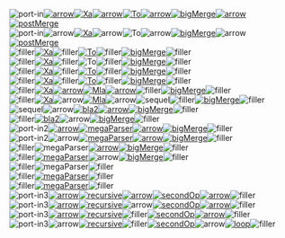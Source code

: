 ![port-in](flowdev/flow-bigTestFlow-0-0-port-in.svg)[![arrow](flowdev/flow-bigTestFlow-1-0-arrow.svg)](https://google.com?q=Data)[![Xa](flowdev/flow-bigTestFlow-2-0-Xa.svg)](https://google.com?q=MiSo)[![arrow](flowdev/flow-bigTestFlow-3-0-arrow.svg)](https://google.com?q=Data)[![To](flowdev/flow-bigTestFlow-4-0-To.svg)](https://google.com?q=To)[![arrow](flowdev/flow-bigTestFlow-5-0-arrow.svg)](https://google.com?q=BigDataType)[![bigMerge](flowdev/flow-bigTestFlow-6-0-bigMerge.svg)](https://google.com?q=bigMerge)[![arrow](flowdev/flow-bigTestFlow-7-0-arrow.svg)](https://google.com?q=MergedData)[![postMerge](flowdev/flow-bigTestFlow-8-0-postMerge.svg)](https://google.com?q=PostMerge)\
![port-in](flowdev/flow-bigTestFlow-0-1-port-in.svg)![arrow](flowdev/flow-bigTestFlow-1-1-arrow.svg)[![Xa](flowdev/flow-bigTestFlow-2-1-Xa.svg)](https://google.com?q=MiSo)![arrow](flowdev/flow-bigTestFlow-3-1-arrow.svg)![To](flowdev/flow-bigTestFlow-4-1-To.svg)![arrow](flowdev/flow-bigTestFlow-5-1-arrow.svg)[![bigMerge](flowdev/flow-bigTestFlow-6-1-bigMerge.svg)](https://google.com?q=bigMerge)![arrow](flowdev/flow-bigTestFlow-7-1-arrow.svg)[![postMerge](flowdev/flow-bigTestFlow-8-1-postMerge.svg)](https://google.com?q=PostMerge)\
![filler](flowdev/flow-bigTestFlow-filler-128-24.svg)[![Xa](flowdev/flow-bigTestFlow-1-2-Xa.svg)](https://google.com?q=MiSo)![filler](flowdev/flow-bigTestFlow-filler-112-24.svg)[![To](flowdev/flow-bigTestFlow-3-2-To.svg)](https://google.com?q=TextSemantics)![filler](flowdev/flow-bigTestFlow-filler-192-24.svg)[![bigMerge](flowdev/flow-bigTestFlow-5-2-bigMerge.svg)](https://google.com?q=bigMerge)![filler](flowdev/flow-bigTestFlow-filler-244-24.svg)\
![filler](flowdev/flow-bigTestFlow-filler-128-24.svg)[![Xa](flowdev/flow-bigTestFlow-1-3-Xa.svg)](https://google.com?q=MiSo)![filler](flowdev/flow-bigTestFlow-filler-112-24.svg)![To](flowdev/flow-bigTestFlow-3-3-To.svg)![filler](flowdev/flow-bigTestFlow-filler-192-24.svg)[![bigMerge](flowdev/flow-bigTestFlow-5-3-bigMerge.svg)](https://google.com?q=bigMerge)![filler](flowdev/flow-bigTestFlow-filler-244-24.svg)\
![filler](flowdev/flow-bigTestFlow-filler-128-24.svg)[![Xa](flowdev/flow-bigTestFlow-1-4-Xa.svg)](https://google.com?q=MiSo)![filler](flowdev/flow-bigTestFlow-filler-112-24.svg)[![To](flowdev/flow-bigTestFlow-3-4-To.svg)](https://google.com?q=LiteralParser)![filler](flowdev/flow-bigTestFlow-filler-192-24.svg)[![bigMerge](flowdev/flow-bigTestFlow-5-4-bigMerge.svg)](https://google.com?q=bigMerge)![filler](flowdev/flow-bigTestFlow-filler-244-24.svg)\
![filler](flowdev/flow-bigTestFlow-filler-128-24.svg)[![Xa](flowdev/flow-bigTestFlow-1-5-Xa.svg)](https://google.com?q=MiSo)![filler](flowdev/flow-bigTestFlow-filler-112-24.svg)[![To](flowdev/flow-bigTestFlow-3-5-To.svg)](https://google.com?q=NaturalParser)![filler](flowdev/flow-bigTestFlow-filler-192-24.svg)[![bigMerge](flowdev/flow-bigTestFlow-5-5-bigMerge.svg)](https://google.com?q=bigMerge)![filler](flowdev/flow-bigTestFlow-filler-244-24.svg)\
![filler](flowdev/flow-bigTestFlow-filler-128-24.svg)[![Xa](flowdev/flow-bigTestFlow-1-6-Xa.svg)](https://google.com?q=MiSo)[![arrow](flowdev/flow-bigTestFlow-2-6-arrow.svg)](https://google.com?q=Data)[![Mla](flowdev/flow-bigTestFlow-3-6-Mla.svg)](https://google.com?q=Blue)[![arrow](flowdev/flow-bigTestFlow-4-6-arrow.svg)](https://google.com?q=Data2)![filler](flowdev/flow-bigTestFlow-filler-136-24.svg)[![bigMerge](flowdev/flow-bigTestFlow-6-6-bigMerge.svg)](https://google.com?q=bigMerge)![filler](flowdev/flow-bigTestFlow-filler-244-24.svg)\
![filler](flowdev/flow-bigTestFlow-filler-128-24.svg)[![Xa](flowdev/flow-bigTestFlow-1-7-Xa.svg)](https://google.com?q=MiSo)![arrow](flowdev/flow-bigTestFlow-2-7-arrow.svg)[![Mla](flowdev/flow-bigTestFlow-3-7-Mla.svg)](https://google.com?q=Blue)![arrow](flowdev/flow-bigTestFlow-4-7-arrow.svg)![sequel](flowdev/flow-bigTestFlow-5-7-sequel.svg)![filler](flowdev/flow-bigTestFlow-filler-116-24.svg)[![bigMerge](flowdev/flow-bigTestFlow-7-7-bigMerge.svg)](https://google.com?q=bigMerge)![filler](flowdev/flow-bigTestFlow-filler-244-24.svg)\
![sequel](flowdev/flow-bigTestFlow-0-8-sequel.svg)![arrow](flowdev/flow-bigTestFlow-1-8-arrow.svg)[![bla2](flowdev/flow-bigTestFlow-2-8-bla2.svg)](https://google.com?q=Blue)[![arrow](flowdev/flow-bigTestFlow-3-8-arrow.svg)](https://google.com?q=Data)[![bigMerge](flowdev/flow-bigTestFlow-4-8-bigMerge.svg)](https://google.com?q=bigMerge)![filler](flowdev/flow-bigTestFlow-filler-244-24.svg)\
![filler](flowdev/flow-bigTestFlow-filler-70-24.svg)[![bla2](flowdev/flow-bigTestFlow-1-9-bla2.svg)](https://google.com?q=Blue)![arrow](flowdev/flow-bigTestFlow-2-9-arrow.svg)[![bigMerge](flowdev/flow-bigTestFlow-3-9-bigMerge.svg)](https://google.com?q=bigMerge)![filler](flowdev/flow-bigTestFlow-filler-244-24.svg)\
![port-in2](flowdev/flow-bigTestFlow-0-10-port-in2.svg)[![arrow](flowdev/flow-bigTestFlow-1-10-arrow.svg)](https://google.com?q=Data3)[![megaParser](flowdev/flow-bigTestFlow-2-10-megaParser.svg)](https://google.com?q=MegaParser)[![arrow](flowdev/flow-bigTestFlow-3-10-arrow.svg)](https://google.com?q=Data)[![bigMerge](flowdev/flow-bigTestFlow-4-10-bigMerge.svg)](https://google.com?q=bigMerge)![filler](flowdev/flow-bigTestFlow-filler-244-24.svg)\
![port-in2](flowdev/flow-bigTestFlow-0-11-port-in2.svg)![arrow](flowdev/flow-bigTestFlow-1-11-arrow.svg)[![megaParser](flowdev/flow-bigTestFlow-2-11-megaParser.svg)](https://google.com?q=MegaParser)[![arrow](flowdev/flow-bigTestFlow-3-11-arrow.svg)](https://google.com?q=data2)[![bigMerge](flowdev/flow-bigTestFlow-4-11-bigMerge.svg)](https://google.com?q=bigMerge)![filler](flowdev/flow-bigTestFlow-filler-244-24.svg)\
![filler](flowdev/flow-bigTestFlow-filler-152-24.svg)![megaParser](flowdev/flow-bigTestFlow-1-12-megaParser.svg)[![arrow](flowdev/flow-bigTestFlow-2-12-arrow.svg)](https://google.com?q=Data3)[![bigMerge](flowdev/flow-bigTestFlow-3-12-bigMerge.svg)](https://google.com?q=bigMerge)![filler](flowdev/flow-bigTestFlow-filler-244-24.svg)\
![filler](flowdev/flow-bigTestFlow-filler-152-24.svg)[![megaParser](flowdev/flow-bigTestFlow-1-13-megaParser.svg)](https://google.com?q=TextSemantics)![arrow](flowdev/flow-bigTestFlow-2-13-arrow.svg)[![bigMerge](flowdev/flow-bigTestFlow-3-13-bigMerge.svg)](https://google.com?q=bigMerge)![filler](flowdev/flow-bigTestFlow-filler-244-24.svg)\
![filler](flowdev/flow-bigTestFlow-filler-152-24.svg)![megaParser](flowdev/flow-bigTestFlow-1-14-megaParser.svg)![filler](flowdev/flow-bigTestFlow-filler-644-24.svg)\
![filler](flowdev/flow-bigTestFlow-filler-152-24.svg)[![megaParser](flowdev/flow-bigTestFlow-1-15-megaParser.svg)](https://google.com?q=LiteralParser)![filler](flowdev/flow-bigTestFlow-filler-644-24.svg)\
![filler](flowdev/flow-bigTestFlow-filler-152-24.svg)[![megaParser](flowdev/flow-bigTestFlow-1-16-megaParser.svg)](https://google.com?q=NaturalParser)![filler](flowdev/flow-bigTestFlow-filler-644-24.svg)\
![port-in3](flowdev/flow-bigTestFlow-0-17-port-in3.svg)[![arrow](flowdev/flow-bigTestFlow-1-17-arrow.svg)](https://google.com?q=Data)[![recursive](flowdev/flow-bigTestFlow-2-17-recursive.svg)](https://google.com?q=recursive)[![arrow](flowdev/flow-bigTestFlow-3-17-arrow.svg)](https://google.com?q=Data)[![secondOp](flowdev/flow-bigTestFlow-4-17-secondOp.svg)](https://google.com?q=secondOp)[![arrow](flowdev/flow-bigTestFlow-5-17-arrow.svg)](https://google.com?q=Data)![filler](flowdev/flow-bigTestFlow-filler-360-24.svg)\
![port-in3](flowdev/flow-bigTestFlow-0-18-port-in3.svg)[![arrow](flowdev/flow-bigTestFlow-1-18-arrow.svg)](https://google.com?q=data2)[![recursive](flowdev/flow-bigTestFlow-2-18-recursive.svg)](https://google.com?q=recursive)![arrow](flowdev/flow-bigTestFlow-3-18-arrow.svg)[![secondOp](flowdev/flow-bigTestFlow-4-18-secondOp.svg)](https://google.com?q=secondOp)[![arrow](flowdev/flow-bigTestFlow-5-18-arrow.svg)](https://google.com?q=data2)![filler](flowdev/flow-bigTestFlow-filler-360-24.svg)\
![port-in3](flowdev/flow-bigTestFlow-0-19-port-in3.svg)[![arrow](flowdev/flow-bigTestFlow-1-19-arrow.svg)](https://google.com?q=Data3)[![recursive](flowdev/flow-bigTestFlow-2-19-recursive.svg)](https://google.com?q=recursive)![filler](flowdev/flow-bigTestFlow-filler-112-24.svg)[![secondOp](flowdev/flow-bigTestFlow-4-19-secondOp.svg)](https://google.com?q=secondOp)[![arrow](flowdev/flow-bigTestFlow-5-19-arrow.svg)](https://google.com?q=Data3)![filler](flowdev/flow-bigTestFlow-filler-360-24.svg)\
![port-in3](flowdev/flow-bigTestFlow-0-20-port-in3.svg)![arrow](flowdev/flow-bigTestFlow-1-20-arrow.svg)[![recursive](flowdev/flow-bigTestFlow-2-20-recursive.svg)](https://google.com?q=recursive)![filler](flowdev/flow-bigTestFlow-filler-112-24.svg)[![secondOp](flowdev/flow-bigTestFlow-4-20-secondOp.svg)](https://google.com?q=secondOp)![arrow](flowdev/flow-bigTestFlow-5-20-arrow.svg)[![loop](flowdev/flow-bigTestFlow-6-20-loop.svg)](https://google.com?q=recursive)![filler](flowdev/flow-bigTestFlow-filler-188-24.svg)

